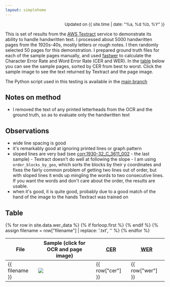 ```yaml
---
layout: simplehome
---
```


<div id="update" style="text-align: right; margin-bottom: 1em; font-size: small">Updated on {{ site.time | date: "%a, %d %b, %Y" }}</div>

This is set of results from the [AWS Textract](https://aws.amazon.com/textract/) service to demonstrate its ability to handle 
handwritten text. I processed about 5000 handwritten pages from the 1920s-40s, mostly letters or rough notes. I then randomly selected 50 pages for this demonstration. I prepared ground truth files for each of the sample pages manually, and used [fastwer](https://github.com/kahne/fastwer) to calculate the Character Error Rate and Word Error Rate (CER and WER). In the [table](#table) below you can see the sample pages, sorted by CER from best to worst. Click the sample image to see the text returned by Textract and the page image.

The Python script used in this testing is available in the [main branch](https://github.com/pbinkley/textract_eval)

## Notes on method

- I removed the text of any printed letterheads from the OCR and the ground truth, so as to evaluate only the handwritten text

## Observations

- wide line spacing is good
- it's remarkably good at ignoring printed lines or graph pattern
- sloped lines are very bad (see [corr.1930-32_C_3611_002](#corr.1930-32_C_3611_002) - the last sample) - Textract doesn't do well at following the slope - I am using ```order_blocks_by_geo```, which sorts the blocks by their y coordinates and fixes the fairly common problem of getting two lines out of order, but with sloped lines it ends up mingling the words to two consecutive lines. If you want the words and don't care about the order, the results are usable.
- when it's good, it is quite good, probably due to a good match of the hand of the image to the hands Textract was trained on

## Table

<table>
  <thead>
  <tr>
    <th>File</th>
    <th>Sample (click for OCR and page image)</th>
    <th><abbr title="Character Error Rate">CER</abbr></th>
    <th><abbr title="Word Error Rate">WER</abbr></th>
  </tr>
  </thead>
  <tbody>
  {% for row in site.data.wer_data %}
    {% if forloop.first %}
    {% endif %}
    {% assign filename = row["filename"] | replace: '.txt', '' %}
    <tr id="{{ filename }}">
      <td>{{ filename }}</td>
      <td><a href="pages/{{ filename }}.html" rel="nofollow" title="{{ filename }}"><img src="samples/{{ filename }}.jpg"/></a></td>
      <td class="dec">{{ row["cer"] }}</td>
      <td class="dec">{{ row["wer"] }}</td>
    </tr>
  {% endfor %}
  </tbody>
</table>
